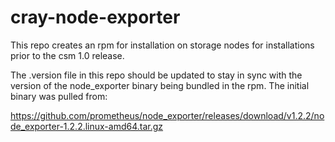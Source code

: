 # cray-node-exporter

This repo creates an rpm for installation on storage nodes for installations prior to the csm 1.0 release.

The .version file in this repo should be updated to stay in sync with the version of the node_exporter
binary being bundled in the rpm.  The initial binary was pulled from:

https://github.com/prometheus/node_exporter/releases/download/v1.2.2/node_exporter-1.2.2.linux-amd64.tar.gz
